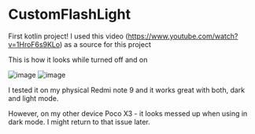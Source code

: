 # CustomFlashLight
First kotlin project!
I used this video (https://www.youtube.com/watch?v=1HroF6s9KLo) as a source for this project

This is how it looks while turned off and on

![image](https://user-images.githubusercontent.com/54077352/209999263-951c9f23-3615-4792-af8a-9d7fd0e37298.png)
![image](https://user-images.githubusercontent.com/54077352/209999183-6c23cfc0-b84c-428d-9411-540d3ebcabc0.png)

I tested it on my physical Redmi note 9 and it works great with both, dark and light mode.

However, on my other device Poco X3 - it looks messed up when using in dark mode. I might return to that issue later.
